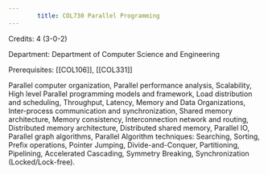 ```yaml
---
        title: COL730 Parallel Programming
---
```

Credits: 4 (3-0-2)

Department: Department of Computer Science and Engineering

Prerequisites: [[COL106]], [[COL331]]

Parallel computer organization, Parallel performance analysis, Scalability, High level Parallel programming models and framework, Load distribution and scheduling, Throughput, Latency, Memory and Data Organizations, Inter-process communication and synchronization, Shared memory architecture, Memory consistency, Interconnection network and routing, Distributed memory architecture, Distributed shared memory, Parallel IO, Parallel graph algorithms, Parallel Algorithm techniques: Searching, Sorting, Prefix operations, Pointer Jumping, Divide-and-Conquer, Partitioning, Pipelining, Accelerated Cascading, Symmetry Breaking, Synchronization (Locked/Lock-free).
